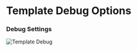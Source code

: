 Template Debug Options
====


### Debug Settings
![Template Debug](/zen-grid-framework-4/images/performance/debug.jpg)
  